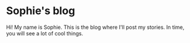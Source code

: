 # Sophie's blog

Hi! My name is Sophie. This is the blog where I'll post my stories. In
time, you will see a lot of cool things.